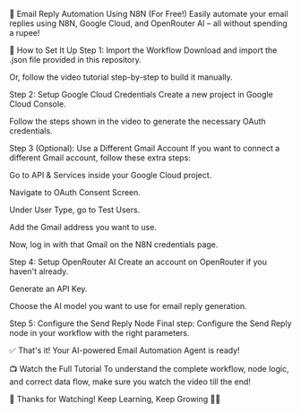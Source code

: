 📧 Email Reply Automation Using N8N (For Free!)
Easily automate your email replies using N8N, Google Cloud, and OpenRouter AI – all without spending a rupee!

🚀 How to Set It Up
Step 1: Import the Workflow
Download and import the .json file provided in this repository.

Or, follow the video tutorial step-by-step to build it manually.

Step 2: Setup Google Cloud Credentials
Create a new project in Google Cloud Console.

Follow the steps shown in the video to generate the necessary OAuth credentials.

Step 3 (Optional): Use a Different Gmail Account
If you want to connect a different Gmail account, follow these extra steps:

Go to API & Services inside your Google Cloud project.

Navigate to OAuth Consent Screen.

Under User Type, go to Test Users.

Add the Gmail address you want to use.

Now, log in with that Gmail on the N8N credentials page.

Step 4: Setup OpenRouter AI
Create an account on OpenRouter if you haven't already.

Generate an API Key.

Choose the AI model you want to use for email reply generation.

Step 5: Configure the Send Reply Node
Final step: Configure the Send Reply node in your workflow with the right parameters.

✅ That's it! Your AI-powered Email Automation Agent is ready!

📺 Watch the Full Tutorial
To understand the complete workflow, node logic, and correct data flow,
make sure you watch the video till the end!

🙌 Thanks for Watching!
Keep Learning, Keep Growing 🚀✨
